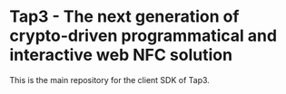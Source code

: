 # Tap3 - The next generation of crypto-driven programmatical and interactive web NFC solution

This is the main repository for the client SDK of Tap3.
